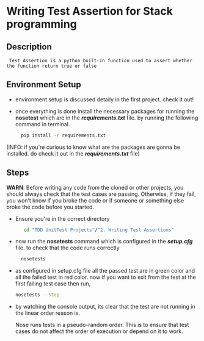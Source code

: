 # Writing Test Assertion for Stack programming

## Description
     Test Assertion is a python built-in function used to assert whether the function return true or false

## Environment Setup 
 * environment setup is discussed detaily in the first project. check it out!
 * once everything is done install the necessary packages for running the __nosetest__ which are in the ___requirements.txt___ file. by running the following command in terminal.

    ```bash
      pip install -r requirements.txt 
    ```  
 (INFO: if you're curious to know what are the packages are gonna be installed. do check it out in the ___requirements.txt___ file)


## Steps

  __WARN__: Before writing any code from the cloned or other projects, you should always check that the test cases are passing. Otherwise, if they fail, you won’t know if you broke the code or if someone or something else broke the code before you started.

 * Ensure you're in the correct directory
    
    ```bash
       cd "TDD UnitTest Projects"/"2. Writing Test Assertions"
    ``` 

 * now run the __nosetests__ command which is configured in the ***setup.cfg*** file. to check that the code runs correctly

    ```bash
      nosetests  
    ```  
 * as configured in setup.cfg file all the passed test are in green color and all the failed test in red color. now if you want to exit from the test at the first failing test case then run,

      ```bash
      nosetests --stop
    ``` 
 * by watching the console output, its clear that the test are not running in the linear order reason is. <br/>

   Nose runs tests in a pseudo-random order. This is to ensure that test cases do not affect the order of execution or depend on it to work.
